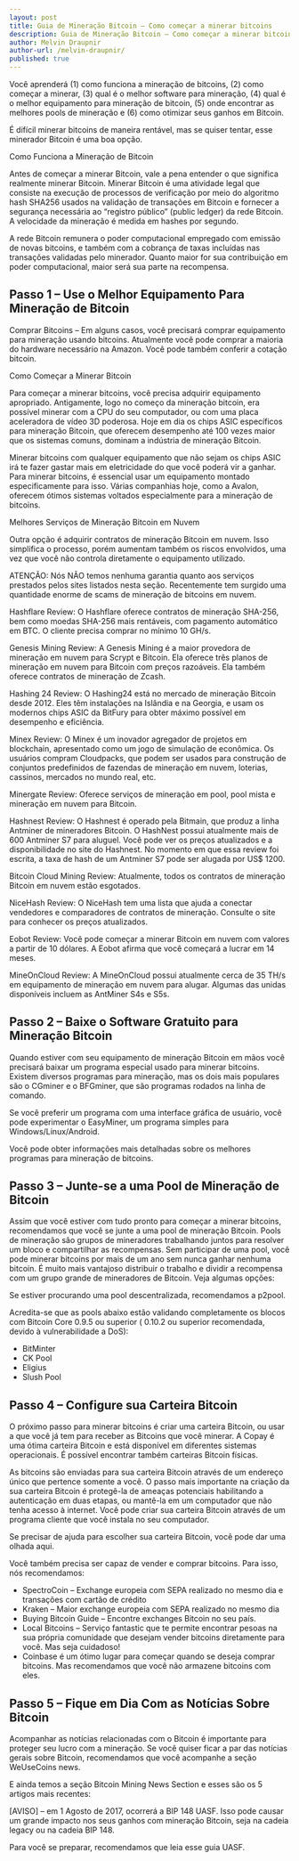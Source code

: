 ```yaml
---
layout: post
title: Guia de Mineração Bitcoin – Como começar a minerar bitcoins
description: Guia de Mineração Bitcoin – Como começar a minerar bitcoins
author: Melvin Draupnir
author-url: /melvin-draupnir/
published: true
---
```


Você aprenderá (1) como funciona a mineração de bitcoins, (2) como começar a minerar, (3) qual é o melhor software para mineração, (4) qual é o melhor equipamento para mineração de bitcoin, (5) onde encontrar as melhores pools de mineração e (6) como otimizar seus ganhos em Bitcoin.

É difícil minerar bitcoins de maneira rentável, mas se quiser tentar, esse minerador Bitcoin é uma boa opção.

Como Funciona a Mineração de Bitcoin

Antes de começar a minerar Bitcoin, vale a pena entender o que significa realmente minerar Bitcoin. Minerar Bitcoin é uma atividade legal que consiste na execução de processos de verificação por meio do algoritmo hash SHA256 usados na validação de transações em Bitcoin e fornecer a segurança necessária ao “registro público” (public ledger) da rede Bitcoin. A velocidade da mineração é medida em hashes por segundo.

A rede Bitcoin remunera o poder computacional empregado com emissão de novas bitcoins, e também com a cobrança de taxas incluídas nas transações validadas pelo minerador. Quanto maior for sua contribuição em poder computacional, maior será sua parte na recompensa.

<h2>Passo 1 – Use o Melhor Equipamento Para Mineração de Bitcoin</h2>

Comprar Bitcoins – Em alguns casos, você precisará comprar equipamento para mineração usando bitcoins. Atualmente você pode comprar a maioria do hardware necessário na Amazon. Você pode também conferir a cotação bitcoin. 

Como Começar a Minerar Bitcoin

Para começar a minerar bitcoins, você precisa adquirir equipamento apropriado. Antigamente, logo no começo da mineração bitcoin, era possível minerar com a CPU do seu computador, ou com uma placa aceleradora de vídeo 3D poderosa. Hoje em dia os chips ASIC específicos para mineração Bitcoin, que oferecem desempenho até 100 vezes maior que os sistemas comuns, dominam a indústria de mineração Bitcoin.

Minerar bitcoins com qualquer equipamento que não sejam os chips ASIC irá te fazer gastar mais em eletricidade do que você poderá vir a ganhar. Para minerar bitcoins, é essencial usar um equipamento montado especificamente para isso. Várias companhias hoje, como a Avalon, oferecem ótimos sistemas voltados especialmente para a mineração de bitcoins.

Melhores Serviços de Mineração Bitcoin em Nuvem

Outra opção é adquirir contratos de mineração Bitcoin em nuvem. Isso simplifica o processo, porém aumentam também os riscos envolvidos, uma vez que você não controla diretamente o equipamento utilizado.

ATENÇÃO: Nós NÃO temos nenhuma garantia quanto aos serviços prestados pelos sites listados nesta seção. Recentemente tem surgido uma quantidade enorme de scams de mineração de bitcoins em nuvem.

Hashflare Review: O Hashflare oferece contratos de mineração SHA-256, bem como moedas SHA-256 mais rentáveis, com pagamento automático em BTC. O cliente precisa comprar no mínimo 10 GH/s.

Genesis Mining Review: A Genesis Mining é a maior provedora de mineração em nuvem para Scrypt e Bitcoin. Ela oferece três planos de mineração em nuvem para Bitcoin com preços razoáveis. Ela também oferece contratos de mineração de Zcash.

Hashing 24 Review: O Hashing24 está no mercado de mineração Bitcoin desde 2012. Eles têm instalações na Islândia e na Georgia, e usam os modernos chips ASIC da BitFury para obter máximo possível em desempenho e eficiência. 

Minex Review: O Minex é um inovador agregador de projetos em blockchain, apresentado como um jogo de simulação de econômica. Os usuários compram Cloudpacks, que podem ser usados para construção de conjuntos predefinidos de fazendas de mineração em nuvem, loterias, cassinos, mercados no mundo real, etc.

Minergate Review: Oferece serviços de mineração em pool, pool mista e mineração em nuvem para Bitcoin.

Hashnest Review: O Hashnest é operado pela Bitmain, que produz a linha Antminer de mineradores Bitcoin. O HashNest possui atualmente mais de 600 Antminer S7 para aluguel. Você pode ver os preços atualizados e a disponibilidade no site do Hashnest. No momento em que essa review foi escrita, a taxa de hash de um Antminer S7 pode ser alugada por US$ 1200.

Bitcoin Cloud Mining Review: Atualmente, todos os contratos de mineração Bitcoin em nuvem estão esgotados.

NiceHash Review: O NiceHash tem uma lista que ajuda a conectar vendedores e comparadores de contratos de mineração. Consulte o site para conhecer os preços atualizados.

Eobot Review: Você pode começar a minerar Bitcoin em nuvem com valores a partir de 10 dólares. A Eobot afirma que você começará a lucrar em 14 meses. 

MineOnCloud Review: A MineOnCloud possui atualmente cerca de 35 TH/s em equipamento de mineração em nuvem para alugar. Algumas das unidas disponíveis incluem as AntMiner S4s e S5s. 

<h2>Passo 2 – Baixe o Software Gratuito para Mineração Bitcoin </h2>

Quando estiver com seu equipamento de mineração Bitcoin em mãos você precisará baixar um programa especial usado para minerar bitcoins. Existem diversos programas para mineração, mas os dois mais populares são o CGminer e o BFGminer, que são programas rodados na linha de comando.

Se você preferir um programa com uma interface gráfica de usuário, você pode experimentar o EasyMiner, um programa simples para Windows/Linux/Android. 

Você pode obter informações mais detalhadas sobre os melhores programas para mineração de bitcoins.
 
<h2>Passo 3 – Junte-se a uma Pool de Mineração de Bitcoin</h2>

Assim que você estiver com tudo pronto para começar a minerar bitcoins, recomendamos que você se junte a uma pool de mineração Bitcoin. Pools de mineração são grupos de mineradores trabalhando juntos para resolver um bloco e compartilhar as recompensas. Sem participar de uma pool, você pode minerar bitcoins por mais de um ano sem nunca ganhar nenhuma bitcoin. É muito mais vantajoso distribuir o trabalho e dividir a recompensa com um grupo grande de mineradores de Bitcoin. Veja algumas opções:

Se estiver procurando uma pool descentralizada, recomendamos a p2pool.

Acredita-se que as pools abaixo estão validando completamente os blocos com Bitcoin Core 0.9.5 ou superior ( 0.10.2 ou superior recomendada, devido à vulnerabilidade a DoS):
<ul>
<li>BitMinter</li>
<li>CK Pool</li>
<li>Eligius</li>
<li>Slush Pool</li>
 </ul>
<h2>Passo 4 – Configure sua Carteira Bitcoin</h2>

O próximo passo para minerar bitcoins é criar uma carteira Bitcoin, ou usar a que você já tem para receber as Bitcoins que você minerar. A Copay é uma ótima carteira Bitcoin e está disponível em diferentes sistemas operacionais. É possível encontrar também carteiras Bitcoin físicas. 

As bitcoins são enviadas para sua carteira Bitcoin através de um endereço único que pertence somente a você. O passo mais importante na criação da sua carteira Bitcoin é protegê-la de ameaças potenciais habilitando a autenticação em duas etapas, ou mantê-la em um computador que não tenha acesso à internet. Você pode criar sua carteira Bitcoin através de um programa cliente que você instala no seu computador.

Se precisar de ajuda para escolher sua carteira Bitcoin, você pode dar uma olhada aqui.

Você também precisa ser capaz de vender e comprar bitcoins. Para isso, nós recomendamos:
<ul>
<li>SpectroCoin – Exchange europeia com SEPA realizado no mesmo dia e transações com cartão de crédito</li>
<li>Kraken – Maior exchange europeia com SEPA realizado no mesmo dia</li>
<li>Buying Bitcoin Guide – Encontre exchanges Bitcoin no seu país.</li>
<li>Local Bitcoins – Serviço fantastic que te permite encontrar pesoas na sua própria comunidade que desejam vender bitcoins diretamente para você. Mas seja cuidadoso!</li>
<li>Coinbase é um ótimo lugar para começar quando se deseja comprar bitcoins. Mas recomendamos que você não armazene bitcoins com eles.</li>
</ul>
<h2>Passo 5 – Fique em Dia Com as Notícias Sobre Bitcoin </h2>

Acompanhar as notícias relacionadas com o Bitcoin é importante para proteger seu lucro com a mineração. Se você quiser ficar a par das notícias gerais sobre Bitcoin, recomendamos que você acompanhe a seção WeUseCoins news.

E ainda temos a seção Bitcoin Mining News Section e esses são os 5 artigos mais recentes:

[AVISO] – em 1 Agosto de 2017, ocorrerá a BIP 148 UASF. Isso pode causar um grande impacto nos seus ganhos com mineração Bitcoin, seja na cadeia legacy ou na cadeia BIP 148.
 
Para você se preparar, recomendamos que leia esse guia UASF.

